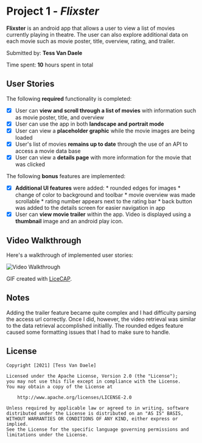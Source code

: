 # Project 1 - *Flixster*

**Flixster** is an android app that allows a user to view a list of movies currently playing in theatre. The user can also explore additional data 
on each movie such as movie poster, title, overview, rating, and trailer. 

Submitted by: **Tess Van Daele**

Time spent: **10** hours spent in total

## User Stories

The following **required** functionality is completed:

* [x] User can **view and scroll through a list of movies** with information such as movie poster, title, and overview
* [x] User can use the app in both **landscape and portrait mode**
* [x] User can view a **placeholder graphic** while the movie images are being loaded
* [x] User's list of movies **remains up to date** through the use of an API to access a movie data base
* [x] User can view a **details page** with more information for the movie that was clicked

The following **bonus** features are implemented:

* [x] **Additional UI features** were added: 
        * rounded edges for images
        * change of color to background and toolbar
        *  movie overview was made scrollable
        * rating number appears next to the rating bar
        * back button was added to the details screen for easier navigation in app
* [x] User can **view movie trailer** within the app. Video is displayed using a **thumbnail** image and an android play icon. 

## Video Walkthrough

Here's a walkthrough of implemented user stories:

<img src='FlixsterDemo.gif' title='Video Walkthrough' width='' alt='Video Walkthrough' />

GIF created with [LiceCAP](https://www.cockos.com/licecap/).

## Notes

Adding the trailer feature became quite complex and I had difficulty parsing the access url correctly. Once I did, however, the video retrieval was similar to the data retrieval accomplished initiallly. The rounded edges feature caused some formatting issues that I had to make sure to handle.

## License

    Copyright [2021] [Tess Van Daele]

    Licensed under the Apache License, Version 2.0 (the "License");
    you may not use this file except in compliance with the License.
    You may obtain a copy of the License at

        http://www.apache.org/licenses/LICENSE-2.0

    Unless required by applicable law or agreed to in writing, software
    distributed under the License is distributed on an "AS IS" BASIS,
    WITHOUT WARRANTIES OR CONDITIONS OF ANY KIND, either express or implied.
    See the License for the specific language governing permissions and
    limitations under the License.

